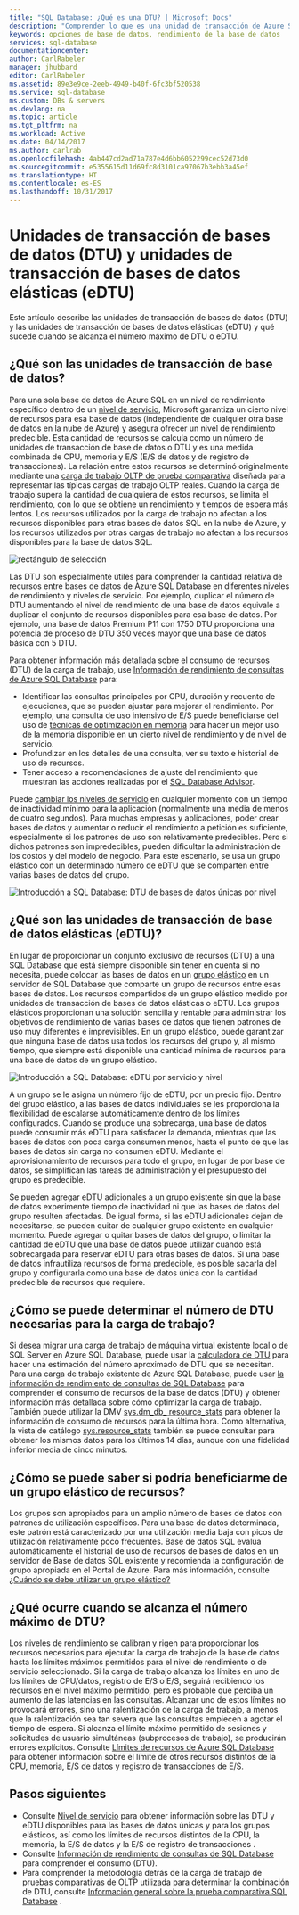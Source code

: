 ```yaml
---
title: "SQL Database: ¿Qué es una DTU? | Microsoft Docs"
description: "Comprender lo que es una unidad de transacción de Azure SQL Database."
keywords: opciones de base de datos, rendimiento de la base de datos
services: sql-database
documentationcenter: 
author: CarlRabeler
manager: jhubbard
editor: CarlRabeler
ms.assetid: 89e3e9ce-2eeb-4949-b40f-6fc3bf520538
ms.service: sql-database
ms.custom: DBs & servers
ms.devlang: na
ms.topic: article
ms.tgt_pltfrm: na
ms.workload: Active
ms.date: 04/14/2017
ms.author: carlrab
ms.openlocfilehash: 4ab447cd2ad71a787e4d6bb6052299cec52d73d0
ms.sourcegitcommit: e5355615d11d69fc8d3101ca97067b3ebb3a45ef
ms.translationtype: HT
ms.contentlocale: es-ES
ms.lasthandoff: 10/31/2017
---
```

# <a name="database-transaction-units-dtus-and-elastic-database-transaction-units-edtus"></a>Unidades de transacción de bases de datos (DTU) y unidades de transacción de bases de datos elásticas (eDTU)
Este artículo describe las unidades de transacción de bases de datos (DTU) y las unidades de transacción de bases de datos elásticas (eDTU) y qué sucede cuando se alcanza el número máximo de DTU o eDTU.  

## <a name="what-are-database-transaction-units-dtus"></a>¿Qué son las unidades de transacción de base de datos?
Para una sola base de datos de Azure SQL en un nivel de rendimiento específico dentro de un [nivel de servicio](sql-database-single-database-resources.md), Microsoft garantiza un cierto nivel de recursos para esa base de datos (independiente de cualquier otra base de datos en la nube de Azure) y asegura ofrecer un nivel de rendimiento predecible. Esta cantidad de recursos se calcula como un número de unidades de transacción de base de datos o DTU y es una medida combinada de CPU, memoria y E/S (E/S de datos y de registro de transacciones). La relación entre estos recursos se determinó originalmente mediante una [carga de trabajo OLTP de prueba comparativa](sql-database-benchmark-overview.md) diseñada para representar las típicas cargas de trabajo OLTP reales. Cuando la carga de trabajo supera la cantidad de cualquiera de estos recursos, se limita el rendimiento, con lo que se obtiene un rendimiento y tiempos de espera más lentos. Los recursos utilizados por la carga de trabajo no afectan a los recursos disponibles para otras bases de datos SQL en la nube de Azure, y los recursos utilizados por otras cargas de trabajo no afectan a los recursos disponibles para la base de datos SQL.

![rectángulo de selección](./media/sql-database-what-is-a-dtu/bounding-box.png)

Las DTU son especialmente útiles para comprender la cantidad relativa de recursos entre bases de datos de Azure SQL Database en diferentes niveles de rendimiento y niveles de servicio. Por ejemplo, duplicar el número de DTU aumentando el nivel de rendimiento de una base de datos equivale a duplicar el conjunto de recursos disponibles para esa base de datos. Por ejemplo, una base de datos Premium P11 con 1750 DTU proporciona una potencia de proceso de DTU 350 veces mayor que una base de datos básica con 5 DTU.  

Para obtener información más detallada sobre el consumo de recursos (DTU) de la carga de trabajo, use [Información de rendimiento de consultas de Azure SQL Database](sql-database-query-performance.md) para:

- Identificar las consultas principales por CPU, duración y recuento de ejecuciones, que se pueden ajustar para mejorar el rendimiento. Por ejemplo, una consulta de uso intensivo de E/S puede beneficiarse del uso de [técnicas de optimización en memoria](sql-database-in-memory.md) para hacer un mejor uso de la memoria disponible en un cierto nivel de rendimiento y de nivel de servicio.
- Profundizar en los detalles de una consulta, ver su texto e historial de uso de recursos.
- Tener acceso a recomendaciones de ajuste del rendimiento que muestran las acciones realizadas por el [SQL Database Advisor](sql-database-advisor.md).

Puede [cambiar los niveles de servicio](sql-database-service-tiers.md) en cualquier momento con un tiempo de inactividad mínimo para la aplicación (normalmente una media de menos de cuatro segundos). Para muchas empresas y aplicaciones, poder crear bases de datos y aumentar o reducir el rendimiento a petición es suficiente, especialmente si los patrones de uso son relativamente predecibles. Pero si dichos patrones son impredecibles, pueden dificultar la administración de los costos y del modelo de negocio. Para este escenario, se usa un grupo elástico con un determinado número de eDTU que se comparten entre varias bases de datos del grupo.

![Introducción a SQL Database: DTU de bases de datos únicas por nivel](./media/sql-database-what-is-a-dtu/single_db_dtus.png)

## <a name="what-are-elastic-database-transaction-units-edtus"></a>¿Qué son las unidades de transacción de base de datos elásticas (eDTU)?
En lugar de proporcionar un conjunto exclusivo de recursos (DTU) a una SQL Database que está siempre disponible sin tener en cuenta si no necesita, puede colocar las bases de datos en un [grupo elástico](sql-database-elastic-pool.md) en un servidor de SQL Database que comparte un grupo de recursos entre esas bases de datos. Los recursos compartidos de un grupo elástico medido por unidades de transacción de bases de datos elásticas o eDTU. Los grupos elásticos proporcionan una solución sencilla y rentable para administrar los objetivos de rendimiento de varias bases de datos que tienen patrones de uso muy diferentes e imprevisibles. En un grupo elástico, puede garantizar que ninguna base de datos usa todos los recursos del grupo y, al mismo tiempo, que siempre está disponible una cantidad mínima de recursos para una base de datos de un grupo elástico. 

![Introducción a SQL Database: eDTU por servicio y nivel](./media/sql-database-what-is-a-dtu/sqldb_elastic_pools.png)

A un grupo se le asigna un número fijo de eDTU, por un precio fijo. Dentro del grupo elástico, a las bases de datos individuales se les proporciona la flexibilidad de escalarse automáticamente dentro de los límites configurados. Cuando se produce una sobrecarga, una base de datos puede consumir más eDTU para satisfacer la demanda, mientras que las bases de datos con poca carga consumen menos, hasta el punto de que las bases de datos sin carga no consumen eDTU. Mediante el aprovisionamiento de recursos para todo el grupo, en lugar de por base de datos, se simplifican las tareas de administración y el presupuesto del grupo es predecible.

Se pueden agregar eDTU adicionales a un grupo existente sin que la base de datos experimente tiempo de inactividad ni que las bases de datos del grupo resulten afectadas. De igual forma, si las eDTU adicionales dejan de necesitarse, se pueden quitar de cualquier grupo existente en cualquier momento. Puede agregar o quitar bases de datos del grupo, o limitar la cantidad de eDTU que una base de datos puede utilizar cuando está sobrecargada para reservar eDTU para otras bases de datos. Si una base de datos infrautiliza recursos de forma predecible, es posible sacarla del grupo y configurarla como una base de datos única con la cantidad predecible de recursos que requiere.

## <a name="how-can-i-determine-the-number-of-dtus-needed-by-my-workload"></a>¿Cómo se puede determinar el número de DTU necesarias para la carga de trabajo?
Si desea migrar una carga de trabajo de máquina virtual existente local o de SQL Server en Azure SQL Database, puede usar la [calculadora de DTU](http://dtucalculator.azurewebsites.net/) para hacer una estimación del número aproximado de DTU que se necesitan. Para una carga de trabajo existente de Azure SQL Database, puede usar [la información de rendimiento de consultas de SQL Database](sql-database-query-performance.md) para comprender el consumo de recursos de la base de datos (DTU) y obtener información más detallada sobre cómo optimizar la carga de trabajo. También puede utilizar la DMV [sys.dm_db_ resource_stats](https://msdn.microsoft.com/library/dn800981.aspx) para obtener la información de consumo de recursos para la última hora. Como alternativa, la vista de catálogo [sys.resource_stats](http://msdn.microsoft.com/library/dn269979.aspx) también se puede consultar para obtener los mismos datos para los últimos 14 días, aunque con una fidelidad inferior media de cinco minutos.

## <a name="how-do-i-know-if-i-could-benefit-from-an-elastic-pool-of-resources"></a>¿Cómo se puede saber si podría beneficiarme de un grupo elástico de recursos?
Los grupos son apropiados para un amplio número de bases de datos con patrones de utilización específicos. Para una base de datos determinada, este patrón está caracterizado por una utilización media baja con picos de utilización relativamente poco frecuentes. Base de datos SQL evalúa automáticamente el historial de uso de recursos de bases de datos en un servidor de Base de datos SQL existente y recomienda la configuración de grupo apropiada en el Portal de Azure. Para más información, consulte [¿Cuándo se debe utilizar un grupo elástico?](sql-database-elastic-pool.md)

## <a name="what-happens-when-i-hit-my-maximum-dtus"></a>¿Qué ocurre cuando se alcanza el número máximo de DTU?
Los niveles de rendimiento se calibran y rigen para proporcionar los recursos necesarios para ejecutar la carga de trabajo de la base de datos hasta los límites máximos permitidos para el nivel de rendimiento o de servicio seleccionado. Si la carga de trabajo alcanza los límites en uno de los límites de CPU/datos, registro de E/S o E/S, seguirá recibiendo los recursos en el nivel máximo permitido, pero es probable que perciba un aumento de las latencias en las consultas. Alcanzar uno de estos límites no provocará errores, sino una ralentización de la carga de trabajo, a menos que la ralentización sea tan severa que las consultas empiecen a agotar el tiempo de espera. Si alcanza el límite máximo permitido de sesiones y solicitudes de usuario simultáneas (subprocesos de trabajo), se producirán errores explícitos. Consulte [Límites de recursos de Azure SQL Database]( sql-database-resource-limits.md#what-happens-when-database-and-elastic-pool-resource-limits-are-reached) para obtener información sobre el límite de otros recursos distintos de la CPU, memoria, E/S de datos y registro de transacciones de E/S.

## <a name="next-steps"></a>Pasos siguientes
* Consulte [Nivel de servicio](sql-database-service-tiers.md) para obtener información sobre las DTU y eDTU disponibles para las bases de datos únicas y para los grupos elásticos, así como los límites de recursos distintos de la CPU, la memoria, la E/S de datos y la E/S de registro de transacciones .
* Consulte [Información de rendimiento de consultas de SQL Database](sql-database-query-performance.md) para comprender el consumo (DTU).
* Para comprender la metodología detrás de la carga de trabajo de pruebas comparativas de OLTP utilizada para determinar la combinación de DTU, consulte [Información general sobre la prueba comparativa SQL Database](sql-database-benchmark-overview.md) .
